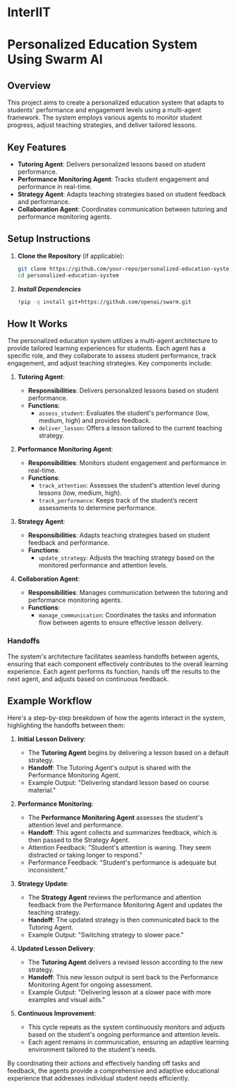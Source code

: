 # InterIIT

# Personalized Education System Using Swarm AI

## Overview
This project aims to create a personalized education system that adapts to students' performance and engagement levels using a multi-agent framework. The system employs various agents to monitor student progress, adjust teaching strategies, and deliver tailored lessons.

## Key Features
- **Tutoring Agent**: Delivers personalized lessons based on student performance.
- **Performance Monitoring Agent**: Tracks student engagement and performance in real-time.
- **Strategy Agent**: Adapts teaching strategies based on student feedback and performance.
- **Collaboration Agent**: Coordinates communication between tutoring and performance monitoring agents.

## Setup Instructions

1. **Clone the Repository** (if applicable):
   ```bash
   git clone https://github.com/your-repo/personalized-education-system.git
   cd personalized-education-system
2. ***Install Dependencies***
   ```bash
   !pip -q install git+https://github.com/openai/swarm.git
## How It Works

The personalized education system utilizes a multi-agent architecture to provide tailored learning experiences for students. Each agent has a specific role, and they collaborate to assess student performance, track engagement, and adjust teaching strategies. Key components include:

1. **Tutoring Agent**: 
   - **Responsibilities**: Delivers personalized lessons based on student performance.
   - **Functions**:
     - `assess_student`: Evaluates the student's performance (low, medium, high) and provides feedback.
     - `deliver_lesson`: Offers a lesson tailored to the current teaching strategy.

2. **Performance Monitoring Agent**:
   - **Responsibilities**: Monitors student engagement and performance in real-time.
   - **Functions**:
     - `track_attention`: Assesses the student's attention level during lessons (low, medium, high).
     - `track_performance`: Keeps track of the student’s recent assessments to determine performance.

3. **Strategy Agent**:
   - **Responsibilities**: Adapts teaching strategies based on student feedback and performance.
   - **Functions**:
     - `update_strategy`: Adjusts the teaching strategy based on the monitored performance and attention levels.

4. **Collaboration Agent**:
   - **Responsibilities**: Manages communication between the tutoring and performance monitoring agents.
   - **Functions**:
     - `manage_communication`: Coordinates the tasks and information flow between agents to ensure effective lesson delivery.

### Handoffs
The system's architecture facilitates seamless handoffs between agents, ensuring that each component effectively contributes to the overall learning experience. Each agent performs its function, hands off the results to the next agent, and adjusts based on continuous feedback.

## Example Workflow

Here's a step-by-step breakdown of how the agents interact in the system, highlighting the handoffs between them:

1. **Initial Lesson Delivery**:
   - The **Tutoring Agent** begins by delivering a lesson based on a default strategy.
   - **Handoff**: The Tutoring Agent's output is shared with the Performance Monitoring Agent.
   - Example Output: "Delivering standard lesson based on course material."

2. **Performance Monitoring**:
   - The **Performance Monitoring Agent** assesses the student's attention level and performance.
   - **Handoff**: This agent collects and summarizes feedback, which is then passed to the Strategy Agent.
   - Attention Feedback: "Student's attention is waning. They seem distracted or taking longer to respond."
   - Performance Feedback: "Student's performance is adequate but inconsistent."

3. **Strategy Update**:
   - The **Strategy Agent** reviews the performance and attention feedback from the Performance Monitoring Agent and updates the teaching strategy.
   - **Handoff**: The updated strategy is then communicated back to the Tutoring Agent.
   - Example Output: "Switching strategy to slower pace."

4. **Updated Lesson Delivery**:
   - The **Tutoring Agent** delivers a revised lesson according to the new strategy.
   - **Handoff**: This new lesson output is sent back to the Performance Monitoring Agent for ongoing assessment.
   - Example Output: "Delivering lesson at a slower pace with more examples and visual aids."

5. **Continuous Improvement**:
   - This cycle repeats as the system continuously monitors and adjusts based on the student's ongoing performance and attention levels. 
   - Each agent remains in communication, ensuring an adaptive learning environment tailored to the student's needs.

By coordinating their actions and effectively handing off tasks and feedback, the agents provide a comprehensive and adaptive educational experience that addresses individual student needs efficiently.
